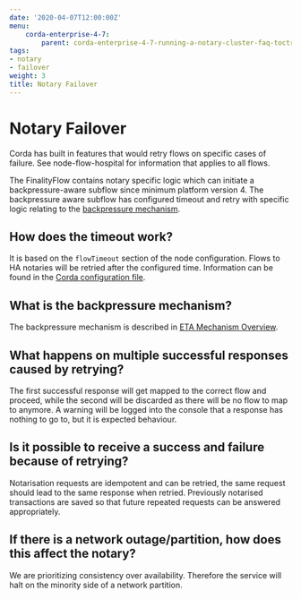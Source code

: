 ```yaml
---
date: '2020-04-07T12:00:00Z'
menu:
    corda-enterprise-4-7:
        parent: corda-enterprise-4-7-running-a-notary-cluster-faq-toctree
tags:
- notary
- failover
weight: 3
title: Notary Failover
---
```



# Notary Failover

Corda has built in features that would retry flows on specific cases of failure. See node-flow-hospital for information
that applies to all flows.

The FinalityFlow contains notary specific logic which can initiate a backpressure-aware subflow since minimum platform version 4.
The backpressure aware subflow has configured timeout and retry with specific logic relating
to the [backpressure mechanism](eta-mechanism.md).


## How does the timeout work?

It is based on the `flowTimeout` section of the node configuration. Flows to HA notaries will be retried after the configured
time. Information can be found in the [Corda configuration file](../../../../../../../en/platform/corda/4.7/enterprise/node/setup/corda-configuration-file.md).


## What is the backpressure mechanism?

The backpressure mechanism is described in [ETA Mechanism Overview](eta-mechanism.md).


## What happens on multiple successful responses caused by retrying?

The first successful response will get mapped to the correct flow and proceed, while the second will be discarded as there will
be no flow to map to anymore. A warning will be logged into the console that a response has nothing to go to, but it is expected
behaviour.


## Is it possible to receive a success and failure because of retrying?

Notarisation requests are idempotent and can be retried, the same request should lead to the same response when retried.
Previously notarised transactions are saved so that future repeated requests can be answered appropriately.


## If there is a network outage/partition, how does this affect the notary?

We are prioritizing consistency over availability. Therefore the service will halt on the minority side of a network partition.

